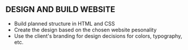 ## DESIGN AND BUILD WEBSITE

- Build planned structure in HTML and CSS
- Create the design based on the chosen website pesonality
- Use the client's branding for design decisions for colors, typography, etc.
